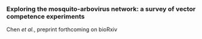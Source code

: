 ###  Exploring the mosquito-arbovirus network: a survey of vector competence experiments

Chen _et al._, preprint forthcoming on bioRxiv
